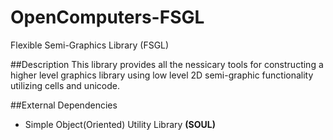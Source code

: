 # OpenComputers-FSGL
Flexible Semi-Graphics Library (FSGL)

##Description
This library provides all the nessicary tools for constructing a 
higher level graphics library using low level 2D semi-graphic
functionality utilizing cells and unicode.

##External Dependencies
- Simple Object(Oriented) Utility Library **(SOUL)**

